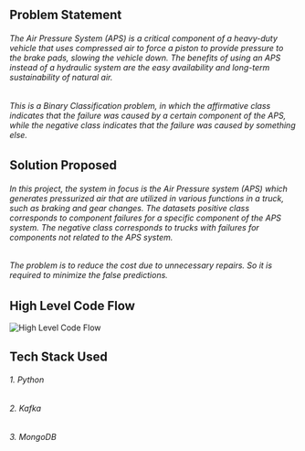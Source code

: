 <h2> Problem Statement </h2>

<h6>The Air Pressure System (APS) is a critical component of a heavy-duty vehicle that uses compressed air to force a piston to provide pressure to the brake pads, slowing the vehicle down. The benefits of using an APS instead of a hydraulic system are the easy availability and long-term sustainability of natural air.<h6>
   
<h6>This is a Binary Classification problem, in which the affirmative class indicates that the failure was caused by a certain component of the APS, while the negative class indicates that the failure was caused by something else.</h6>



<h2> Solution Proposed </h2>

<h6>In this project, the system in focus is the Air Pressure system (APS) which generates pressurized air that are utilized in various functions in a truck, such as braking and gear changes. The datasets positive class corresponds to component failures for a specific component of the APS system. The negative class corresponds to trucks with failures for components not related to the APS system.</h6>


<h6> The problem is to reduce the cost due to unnecessary repairs. So it is required to minimize the false predictions.</h6>


<h2>High Level Code Flow</h2>

![High Level Code Flow](https://user-images.githubusercontent.com/66520928/199005448-b571046d-3436-4675-a90d-77848062fd0e.png)

<h2> Tech Stack Used </h2>

<h6>1. Python</h6>
<h6>2. Kafka</h6>
<h6>3. MongoDB</h6>